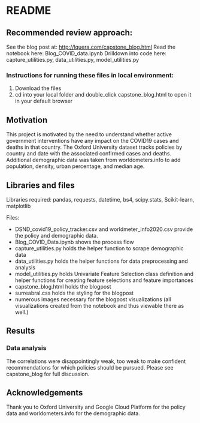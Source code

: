 # README

## Recommended review approach:

See the blog post at: http://lquera.com/capstone_blog.html
Read the notebook here: Blog_COVID_data.ipynb
Drilldown into code here: capture_utilities.py, data_utilities.py, model_utilities.py


### Instructions for running these files in local environment:
1. Download the files
2. cd into your local folder and double_click capstone_blog.html to open it in your default browser

## Motivation

This project is motivated by the need to understand whether active government
interventions have any impact on the COVID19 cases and deaths in that country.
The Oxford University dataset tracks policies by country and date with the
associated confirmed cases and deaths. Additional demographic data was taken
from worldometers.info to add population, density, urban percentage, and
median age.


## Libraries and files
Libraries required: pandas, requests, datetime, bs4, scipy.stats, Scikit-learn, matplotlib

Files:
* DSND_covid19_policy_tracker.csv and worldmeter_info2020.csv provide the policy and demographic data.
* Blog_COVID_Data.ipynb shows the process flow
* capture_utilities.py holds the helper function to scrape demographic data
* data_utilities.py holds the helper functions for data preprocessing and analysis
* model_utilities.py holds Univariate Feature Selection class definition and helper functions for creating feature selections and feature importances
* capstone_blog.html holds the blogpost
* surreabral.css holds the styling for the blogpost
* numerous images necessary for the blogpost visualizations (all visualizations created from the notebook and thus viewable there as well.)


## Results
### Data analysis
The correlations were disappointingly weak, too weak to make confident recommendations for which policies should be pursued.  Please see capstone_blog for full discussion.


## Acknowledgements
Thank you to Oxford University and Google Cloud Platform for the policy data and worldometers.info for the demographic data.
